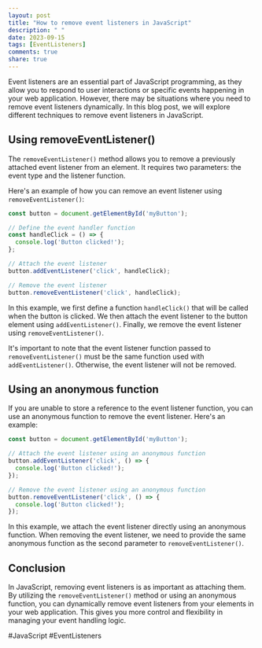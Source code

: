 ```yaml
---
layout: post
title: "How to remove event listeners in JavaScript"
description: " "
date: 2023-09-15
tags: [EventListeners]
comments: true
share: true
---
```


Event listeners are an essential part of JavaScript programming, as they allow you to respond to user interactions or specific events happening in your web application. However, there may be situations where you need to remove event listeners dynamically. In this blog post, we will explore different techniques to remove event listeners in JavaScript.

## Using removeEventListener()

The `removeEventListener()` method allows you to remove a previously attached event listener from an element. It requires two parameters: the event type and the listener function.

Here's an example of how you can remove an event listener using `removeEventListener()`:

```javascript
const button = document.getElementById('myButton');

// Define the event handler function
const handleClick = () => {
  console.log('Button clicked!');
};

// Attach the event listener
button.addEventListener('click', handleClick);

// Remove the event listener
button.removeEventListener('click', handleClick);
```

In this example, we first define a function `handleClick()` that will be called when the button is clicked. We then attach the event listener to the button element using `addEventListener()`. Finally, we remove the event listener using `removeEventListener()`.

It's important to note that the event listener function passed to `removeEventListener()` must be the same function used with `addEventListener()`. Otherwise, the event listener will not be removed.

## Using an anonymous function

If you are unable to store a reference to the event listener function, you can use an anonymous function to remove the event listener. Here's an example:

```javascript
const button = document.getElementById('myButton');

// Attach the event listener using an anonymous function
button.addEventListener('click', () => {
  console.log('Button clicked!');
});

// Remove the event listener using an anonymous function
button.removeEventListener('click', () => {
  console.log('Button clicked!');
});
```

In this example, we attach the event listener directly using an anonymous function. When removing the event listener, we need to provide the same anonymous function as the second parameter to `removeEventListener()`. 

## Conclusion

In JavaScript, removing event listeners is as important as attaching them. By utilizing the `removeEventListener()` method or using an anonymous function, you can dynamically remove event listeners from your elements in your web application. This gives you more control and flexibility in managing your event handling logic. 

#JavaScript #EventListeners